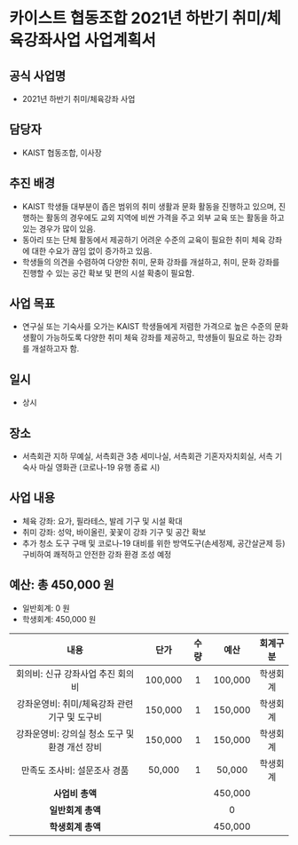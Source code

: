 카이스트 협동조합 2021년 하반기 취미/체육강좌사업 사업계획서
===

## 공식 사업명
- 2021년 하반기 취미/체육강좌 사업

## 담당자
- KAIST 협동조합, 이사장

## 추진 배경
- KAIST 학생들 대부분이 좁은 범위의 취미 생활과 문화 활동을 진행하고 있으며, 진행하는 활동의 경우에도 교외 지역에 비싼 가격을 주고 외부 교육 또는 활동을 하고있는 경우가 많이 있음.
- 동아리 또는 단체 활동에서 제공하기 어려운 수준의 교육이 필요한 취미 체육 강좌에 대한 수요가 끊임 없이 증가하고 있음.
- 학생들의 의견을 수렴하여 다양한 취미, 문화 강좌를 개설하고, 취미, 문화 강좌를 진행할 수 있는 공간 확보 및 편의 시설 확충이 필요함.

## 사업 목표
- 연구실 또는 기숙사를 오가는 KAIST 학생들에게 저렴한 가격으로 높은 수준의 문화 생활이 가능하도록 다양한 취미 체육 강좌를 제공하고, 학생들이 필요로 하는 강좌를 개설하고자 함.

## 일시
- 상시

## 장소
- 서측회관 지하 무예실, 서측회관 3층 세미나실, 서측회관 기혼자자치회실, 서측 기숙사 마실 영화관 (코로나-19 유행 종료 시)

## 사업 내용
- 체육 강좌: 요가, 필라테스, 발레 기구 및 시설 확대
- 취미 강좌: 성악, 바이올린, 꽃꽃이 강좌 기구 및 공간 확보
- 추가 청소 도구 구매 및 코로나-19 대비를 위한 방역도구(손세정제, 공간살균제 등) 구비하여 쾌적하고 안전한 강좌 환경 조성 예정

## 예산: 총 450,000 원
- 일반회계: 0 원
- 학생회계: 450,000 원 

| **내용** | **단가** | **수량** | **예산** | **회계구분** | 
|:---:|:---:|:---:|:---:|:---:| 
| 회의비: 신규 강좌사업 추진 회의비 | 100,000 | 1 | 100,000 | 학생회계 |
| 강좌운영비: 취미/체육강좌 관련 기구 및 도구비 | 150,000 | 1 | 150,000 | 학생회계 |
| 강좌운영비: 강의실 청소 도구 및 환경 개선 장비 | 150,000 | 1 | 150,000 | 학생회계 |
| 만족도 조사비: 설문조사 경품 | 50,000 | 1 | 50,000 | 학생회계 |
| **사업비 총액** |  |  |  450,000| |
| **일반회계 총액** |  |  | 0 | |
| **학생회계 총액** |  |  | 450,000 | |

